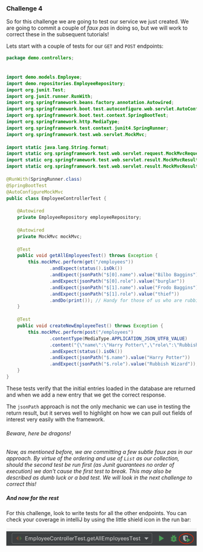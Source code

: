 ### Challenge 4

So for this challenge we are going to test our service we just created. We are going to commit a couple
of _faux pas_ in doing so, but we will work to correct these in the subsequent tutorials!

Lets start with a couple of tests for our `GET` and `POST` endpoints:

```java
package demo.controllers;


import demo.models.Employee;
import demo.repositories.EmployeeRepository;
import org.junit.Test;
import org.junit.runner.RunWith;
import org.springframework.beans.factory.annotation.Autowired;
import org.springframework.boot.test.autoconfigure.web.servlet.AutoConfigureMockMvc;
import org.springframework.boot.test.context.SpringBootTest;
import org.springframework.http.MediaType;
import org.springframework.test.context.junit4.SpringRunner;
import org.springframework.test.web.servlet.MockMvc;

import static java.lang.String.format;
import static org.springframework.test.web.servlet.request.MockMvcRequestBuilders.*;
import static org.springframework.test.web.servlet.result.MockMvcResultHandlers.print;
import static org.springframework.test.web.servlet.result.MockMvcResultMatchers.*;

@RunWith(SpringRunner.class)
@SpringBootTest
@AutoConfigureMockMvc
public class EmployeeControllerTest {

    @Autowired
    private EmployeeRepository employeeRepository;

    @Autowired
    private MockMvc mockMvc;

    @Test
    public void getAllEmployeesTest() throws Exception {
        this.mockMvc.perform(get("/employees"))
                .andExpect(status().isOk())
                .andExpect(jsonPath("$[0].name").value("Bilbo Baggins"))
                .andExpect(jsonPath("$[0].role").value("burglar"))
                .andExpect(jsonPath("$[1].name").value("Frodo Baggins"))
                .andExpect(jsonPath("$[1].role").value("thief"))
                .andDo(print()); // Handy for those of us who are rubbish at working out what Json should look like.
    }

    @Test
    public void createNewEmployeeTest() throws Exception {
        this.mockMvc.perform(post("/employees")
                .contentType(MediaType.APPLICATION_JSON_UTF8_VALUE)
                .content("{\"name\":\"Harry Potter\",\"role\":\"Rubbish Wizard\"}"))
                .andExpect(status().isOk())
                .andExpect(jsonPath("$.name").value("Harry Potter"))
                .andExpect(jsonPath("$.role").value("Rubbish Wizard"));
    }
}
```

These tests verify that the initial entries loaded in the database are returned and when we add a new entry
that we get the correct response.

The `jsonPath` approach is not the only mechanic we can use in testing the return result, but it serves well
to highlight on how we can pull out fields of interest very easily with the framework.

###### Beware, here be dragons!
_Now, as mentioned before, we are committing a few subtle faux pas in our approach. By virtue of the ordering_
_and use of `List` as our collection, should the second test be run first (as Junit guarantees no order of execution)_
_we don't cause the first test to break. This may also be described as dumb luck or a bad test. We will look in the next_
_challenge to correct this!_

##### And now for the rest

For this challenge, look to write tests for all the other endpoints. You can check your coverage in intelliJ
by using the little shield icon in the run bar:

![Icon Location](IconLocation.png?raw=true "Coverage Button")

